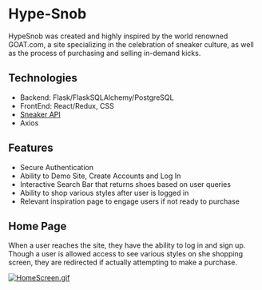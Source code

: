 # Hype-Snob

HypeSnob was created and highly inspired by the world renowned GOAT.com, a site 
specializing in the celebration of sneaker culture, as well as the process of 
purchasing and selling in-demand kicks. 

## Technologies
* Backend: Flask/FlaskSQLAlchemy/PostgreSQL
* FrontEnd: React/Redux, CSS
* [Sneaker API](api.thesneakerdatabase.com)
* Axios

## Features
* Secure Authentication
* Ability to Demo Site, Create Accounts and Log In
* Interactive Search Bar that returns shoes based on user queries
* Ability to shop various styles after user is logged in
* Relevant inspiration page to engage users if not ready to purchase

## Home Page
When a user reaches the site, they have the ability to log in and sign up. Though
a user is allowed access to see various styles on she shopping screen, they are
redirected if actually attempting to make a purchase.

[![HomeScreen.gif](https://s8.gifyu.com/images/HomeScreen.gif)](https://gifyu.com/image/gbdf)